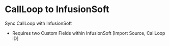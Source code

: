 CallLoop to InfusionSoft
========================
Sync CallLoop with InfusionSoft

* Requires two Custom Fields within InfusionSoft [Import Source, CallLoop ID]
